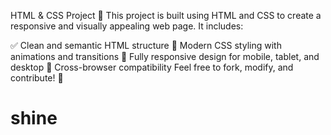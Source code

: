 HTML & CSS Project 🚀
This project is built using HTML and CSS to create a responsive and visually appealing web page. It includes:

✅ Clean and semantic HTML structure
🎨 Modern CSS styling with animations and transitions
📱 Fully responsive design for mobile, tablet, and desktop
🌟 Cross-browser compatibility
Feel free to fork, modify, and contribute! 🚀
# shine

